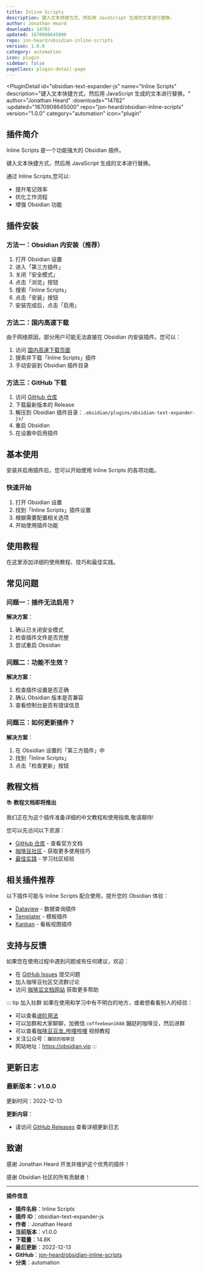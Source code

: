 ```yaml
---
title: Inline Scripts
description: 键入文本快捷方式，然后用 JavaScript 生成的文本进行替换。
author: Jonathan Heard
downloads: 14782
updated: 1670908645000
repo: jon-heard/obsidian-inline-scripts
version: 1.0.0
category: automation
icon: plugin
sidebar: false
pageClass: plugin-detail-page
---
```


<PluginDetail
  id="obsidian-text-expander-js"
  name="Inline Scripts"
  description="键入文本快捷方式，然后用 JavaScript 生成的文本进行替换。"
  author="Jonathan Heard"
  :downloads="14782"
  :updated="1670908645000"
  repo="jon-heard/obsidian-inline-scripts"
  version="1.0.0"
  category="automation"
  icon="plugin"
>

<!-- AUTO_GENERATED_START -->
## 插件简介

Inline Scripts 是一个功能强大的 Obsidian 插件。

键入文本快捷方式，然后用 JavaScript 生成的文本进行替换。

通过 Inline Scripts,您可以:

- 提升笔记效率
- 优化工作流程
- 增强 Obsidian 功能

<!-- AUTO_GENERATED_END -->

<!-- AUTO_GENERATED_START -->
## 插件安装

### 方法一：Obsidian 内安装（推荐）

1. 打开 Obsidian 设置
2. 进入「第三方插件」
3. 关闭「安全模式」
4. 点击「浏览」按钮
5. 搜索「Inline Scripts」
6. 点击「安装」按钮
7. 安装完成后，点击「启用」

### 方法二：国内高速下载

由于网络原因，部分用户可能无法直接在 Obsidian 内安装插件。您可以：

1. 访问 [国内高速下载页面](/zh/documentation/obsidian-plugins-download.html)
2. 搜索并下载「Inline Scripts」插件
3. 手动安装到 Obsidian 插件目录

### 方法三：GitHub 下载

1. 访问 [GitHub 仓库](https://github.com/jon-heard/obsidian-inline-scripts)
2. 下载最新版本的 Release
3. 解压到 Obsidian 插件目录：`.obsidian/plugins/obsidian-text-expander-js/`
4. 重启 Obsidian
5. 在设置中启用插件

## 基本使用

安装并启用插件后，您可以开始使用 Inline Scripts 的各项功能。

### 快速开始

1. 打开 Obsidian 设置
2. 找到「Inline Scripts」插件设置
3. 根据需要配置相关选项
4. 开始使用插件功能

<!-- AUTO_GENERATED_END -->

<!-- CUSTOM_CONTENT_START:tutorial -->
## 使用教程

在这里添加详细的使用教程、技巧和最佳实践。

<!-- CUSTOM_CONTENT_END:tutorial -->

<!-- SHARED_CONTENT_START -->
## 常见问题

### 问题一：插件无法启用？

**解决方案**：
1. 确认已关闭安全模式
2. 检查插件文件是否完整
3. 尝试重启 Obsidian

### 问题二：功能不生效？

**解决方案**：
1. 检查插件设置是否正确
2. 确认 Obsidian 版本是否兼容
3. 查看控制台是否有错误信息

### 问题三：如何更新插件？

**解决方案**：
1. 在 Obsidian 设置的「第三方插件」中
2. 找到「Inline Scripts」
3. 点击「检查更新」按钮

## 教程文档

📚 **教程文档即将推出**

我们正在为这个插件准备详细的中文教程和使用指南,敬请期待!

您可以先访问以下资源：
- [GitHub 仓库](https://github.com/jon-heard/obsidian-inline-scripts) - 查看官方文档
- [咖啡豆社区](/zh/bases/) - 获取更多使用技巧
- [最佳实践](/zh/best-practices/) - 学习社区经验

## 相关插件推荐

以下插件可能与 Inline Scripts 配合使用，提升您的 Obsidian 体验：

- [Dataview](/zh/plugins/dataview.html) - 数据查询插件
- [Templater](/zh/plugins/templater-obsidian.html) - 模板插件
- [Kanban](/zh/plugins/obsidian-kanban.html) - 看板视图插件

## 支持与反馈

如果您在使用过程中遇到问题或有任何建议，欢迎：

- 在 [GitHub Issues](https://github.com/jon-heard/obsidian-inline-scripts/issues) 提交问题
- 加入咖啡豆社区交流群讨论
- 访问 [咖啡豆文档网站](https://obsidian.vip) 获取更多帮助

::: tip 加入社群
如果在使用和学习中有不明白的地方，或者想看看别人的经验：
- 可以查看[进阶用法](/zh/advanced)
- 可以加群和大家聊聊，加微信 `coffeebean1688` 蹦跶的咖啡豆，然后进群
- 可以查看[咖啡豆豆龙_哔哩哔哩](https://space.bilibili.com/618777356) 视频教程
- 关注公众号：`蹦跶的咖啡豆`
- 网站地址：https://obsidian.vip
:::
<!-- SHARED_CONTENT_END -->

<!-- AUTO_GENERATED_START -->
## 更新日志

### 最新版本：v1.0.0

更新时间：2022-12-13

**更新内容**：
- 请访问 [GitHub Releases](https://github.com/jon-heard/obsidian-inline-scripts/releases) 查看详细更新日志

## 致谢

感谢 Jonathan Heard 开发并维护这个优秀的插件！

感谢 Obsidian 社区的所有贡献者！

---

**插件信息**
- **插件名称**：Inline Scripts
- **插件 ID**：obsidian-text-expander-js
- **作者**：Jonathan Heard
- **当前版本**：v1.0.0
- **下载量**：14.8K
- **最后更新**：2022-12-13
- **GitHub**：[jon-heard/obsidian-inline-scripts](https://github.com/jon-heard/obsidian-inline-scripts)
- **分类**：automation
<!-- AUTO_GENERATED_END -->

</PluginDetail>

